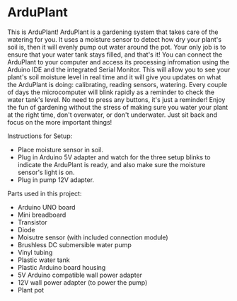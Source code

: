 # ArduPlant
This is ArduPlant! ArduPlant is a gardening system that takes care of the watering for you. It uses a moisture sensor to detect how dry your plant's soil is, then it will evenly pump out water around the pot. Your only job is to ensure that your water tank stays filled, and that's it! You can connect the ArduPlant to your computer and access its processing infromation using the Arduino IDE and the integrated Serial Monitor. This will allow you to see your plant's soil moisture level in real time and it will give you updates on what the ArduPlant is doing: calibrating, reading sensors, watering. Every couple of days the microcomputer will blink rapidly as a reminder to check the water tank's level. No need to press any buttons, it's just a reminder! Enjoy the fun of gardening without the stress of making sure you water your  plant at the right time, don't overwater, or don't underwater. Just sit back and focus on the more important things!

Instructions for Setup:
- Place moisture sensor in soil.
- Plug in Arduino 5V adapter and watch for the three setup blinks to indicate the ArduPlant is ready, and also make sure the moisture sensor's light is on.
- Plug in pump 12V adapter.

Parts used in this project:
- Arduino UNO board
- Mini breadboard
- Transistor
- Diode
- Moisutre sensor (with included connection module)
- Brushless DC submersible water pump
- Vinyl tubing
- Plastic water tank
- Plastic Arduino board housing
- 5V Arduino compatible wall power adapter 
- 12V wall power adapter (to power the pump)
- Plant pot
